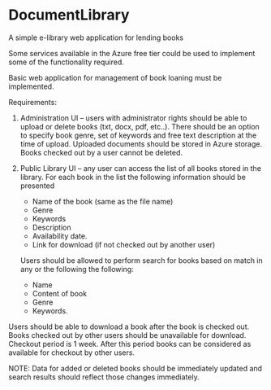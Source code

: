 # DocumentLibrary
A simple e-library web application for lending books

Some services available in the Azure free tier could be used to implement some of the functionality required.

Basic web application for management of book loaning must be implemented.

Requirements:

1. Administration UI – users with administrator rights should be able to upload or delete books (txt, docx, pdf, etc..). There should be an option to specify book genre, set of keywords and free text description at the time of upload. Uploaded documents should be stored in Azure storage.
Books checked out by a user cannot be deleted.

2. Public Library UI – any user can access the list of all books stored in the library. For each book in the list the following information should be presented
    - Name of the book (same as the file name)
    - Genre
    - Keywords
    - Description
    - Availability date.
    - Link for download (if not checked out by another user)
    
    Users should be allowed to perform search for books based on match in any or the following the following:
    
    - Name
    - Content of book
    - Genre
    - Keywords.

Users should be able to download a book after the book is checked out. Books checked out by other users should be unavailable for download. Checkout period is 1 week. After this period books can be considered as available for checkout by other users.

NOTE: Data for added or deleted books should be immediately updated and search results should reflect those changes immediately.
